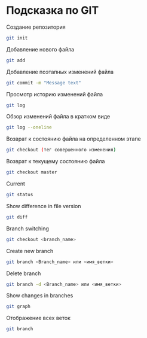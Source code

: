 # Подсказка по GIT

Создание репозитория
```sh
git init
```

Добавление нового файла
```sh
git add
```

Добавление поэтапных изменений файла
```sh
git commit -m "Message text"
```

Просмотр историю изменений файла
```sh
git log
```

Обзор изменений файла в кратком виде
```sh
git log --oneline
```

Возврат к состоянию файла на определенном этапе
```sh
git checkout (тег совершенного изменения)
```

Возврат к текущему состоянию файла
```sh
git checkout master
```

Current
```sh
git status
```

Show difference in file version
```sh
git diff
```

Branch switching
```sh
git checkout <branch_name>
```

Create new branch
```sh
git branch <Branch_name> или <имя_ветки>
```

Delete branch
```sh
git branch -d <Branch_name> или <имя_ветки>
```

Show changes in branches
```sh
git graph
```

Отображение всех веток
```sh
git branch
```